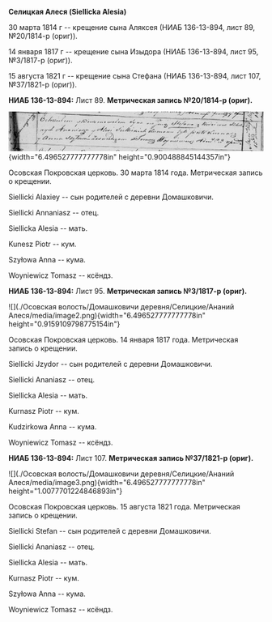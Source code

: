 **Селицкая Алеся (Siellicka Alesia)**

30 марта 1814 г -- крещение сына Аляксея (НИАБ 136-13-894, лист 89,
№20/1814-р (ориг)).

14 января 1817 г -- крещение сына Изыдора (НИАБ 136-13-894, лист 95,
№3/1817-р (ориг)).

15 августа 1821 г -- крещение сына Стефана (НИАБ 136-13-894, лист 107,
№37/1821-р (ориг)).

**НИАБ 136-13-894:** Лист 89. **Метрическая запись №20/1814-р (ориг).**

![](./media/2ee72a347002ef59ae65f2f7b12b500a4ce6f389.png){width="6.496527777777778in"
height="0.900488845144357in"}

Осовская Покровская церковь. 30 марта 1814 года. Метрическая запись о
крещении.

Siellicki Alaxiey -- сын родителей с деревни Домашковичи.

Siellicki Annaniasz -- отец.

Siellicka Alesia -- мать.

Kunesz Piotr -- кум.

Szyłowa Anna -- кума.

Woyniewicz Tomasz -- ксёндз.

**НИАБ 136-13-894:** Лист 95. **Метрическая запись №3/1817-р (ориг).**

![](./Осовская волость/Домашковичи деревня/Селицкие/Ананий Алеся/media/image2.png){width="6.496527777777778in"
height="0.9159109798775154in"}

Осовская Покровская церковь. 14 января 1817 года. Метрическая запись о
крещении.

Siellicki Jzydor -- сын родителей с деревни Домашковичи.

Siellicki Ananiasz -- отец.

Siellicka Alesia -- мать.

Kurnasz Piotr -- кум.

Kudzirkowa Anna -- кума.

Woyniewicz Tomasz -- ксёндз.

**НИАБ 136-13-894:** Лист 107. **Метрическая запись №37/1821-р (ориг).**

![](./Осовская волость/Домашковичи деревня/Селицкие/Ананий Алеся/media/image3.png){width="6.496527777777778in"
height="1.0077701224846893in"}

Осовская Покровская церковь. 15 августа 1821 года. Метрическая запись о
крещении.

Siellicki Stefan -- сын родителей с деревни Домашковичи.

Siellicki Ananiasz -- отец.

Siellicka Alesia -- мать.

Kurnasz Piotr -- кум.

Szyłowa Anna -- кума.

Woyniewicz Tomasz -- ксёндз.
